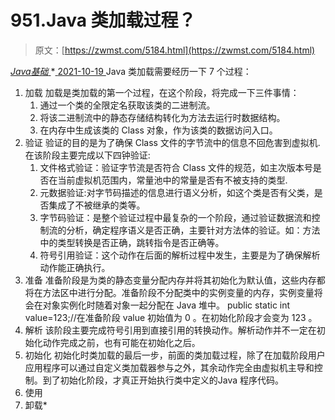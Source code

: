 <!--yml
category: 未分类
date: 0001-01-01 00:00:00
-->

# 951.Java 类加载过程？

> 原文：[https://zwmst.com/5184.html](https://zwmst.com/5184.html)

   [ *Java基础* ](https://zwmst.com/java%e5%9f%ba%e7%a1%80)*[ <time datetime="2021-10-19T22:07:06+08:00"> 2021-10-19 </time> ](https://zwmst.com/5184.html)  Java 类加载需要经历一下 7 个过程：

1.  加载
    加载是类加载的第一个过程，在这个阶段，将完成一下三件事情：
    1.  通过一个类的全限定名获取该类的二进制流。
    2.  将该二进制流中的静态存储结构转化为方法去运行时数据结构。
    3.  在内存中生成该类的 Class 对象，作为该类的数据访问入口。
2.  验证
    验证的目的是为了确保 Class 文件的字节流中的信息不回危害到虚拟机.在该阶段主要完成以下四钟验证:
    1.  文件格式验证：验证字节流是否符合 Class 文件的规范，如主次版本号是否在当前虚拟机范围内，常量池中的常量是否有不被支持的类型.
    2.  元数据验证:对字节码描述的信息进行语义分析，如这个类是否有父类，是否集成了不被继承的类等。
    3.  字节码验证：是整个验证过程中最复杂的一个阶段，通过验证数据流和控制流的分析，确定程序语义是否正确，主要针对方法体的验证。如：方法中的类型转换是否正确，跳转指令是否正确等。
    4.  符号引用验证：这个动作在后面的解析过程中发生，主要是为了确保解析动作能正确执行。
3.  准备
    准备阶段是为类的静态变量分配内存并将其初始化为默认值，这些内存都将在方法区中进行分配。准备阶段不分配类中的实例变量的内存，实例变量将会在对象实例化时随着对象一起分配在 Java 堆中。
    public static int value=123;//在准备阶段 value 初始值为 0 。在初始化阶段才会变为 123 。
4.  解析
    该阶段主要完成符号引用到直接引用的转换动作。解析动作并不一定在初始化动作完成之前，也有可能在初始化之后。
5.  初始化
    初始化时类加载的最后一步，前面的类加载过程，除了在加载阶段用户应用程序可以通过自定义类加载器参与之外，其余动作完全由虚拟机主导和控制。到了初始化阶段，才真正开始执行类中定义的Java 程序代码。
6.  使用
7.  卸载*